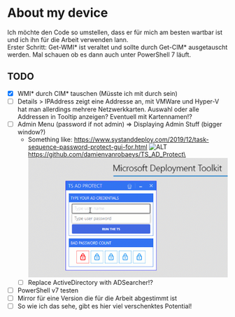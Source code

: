 # About my device

Ich möchte den Code so umstellen, dass er für mich am besten wartbar ist und ich ihn für die Arbeit verwenden lann.\
Erster Schritt: Get-WMI* ist veraltet und sollte durch Get-CIM* ausgetauscht werden. Mal schauen ob es dann auch unter PowerShell 7 läuft.

## TODO
- [X] WMI* durch CIM* tauschen (Müsste ich mit durch sein)
- [ ] Details > IPAddress zeigt eine Addresse an, mit VMWare und Hyper-V hat man allerdings mehrere Netzwerkkarten.
Auswahl oder alle Addressen in Tooltip anzeigen? Eventuell mit Kartennamen!?
- [ ] Admin Menu (password if not admin) => Displaying Admin Stuff (bigger window?)
  - Something like: https://www.systanddeploy.com/2019/12/task-sequence-password-protect-gui-for.html
  ![ALT](https://1.bp.blogspot.com/-XKK1lFaRbR4/XeGK54cDpII/AAAAAAAAMBc/1tZonS6NhPwiH-qvMXJsHnXhyLSxI9pKQCLcBGAsYHQ/s400/Untitled%2BProject.gif)\
  https://github.com/damienvanrobaeys/TS_AD_Protect\
  ![ALT](https://raw.githubusercontent.com/damienvanrobaeys/TS_AD_Protect/master/in_action.gif)
  - [ ] Replace ActiveDirectory with ADSearcher!?
- [ ] PowerShell v7 testen
- [ ] Mirror für eine Version die für die Arbeit abgestimmt ist
- [ ] So wie ich das sehe, gibt es hier viel verschenktes Potential!